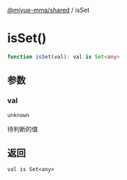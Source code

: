[@miyue-mma/shared](../index.md) / isSet

# isSet()

```ts
function isSet(val): val is Set<any>
```

## 参数

### val

`unknown`

待判断的值

## 返回

`val is Set<any>`

